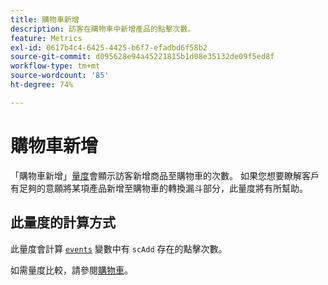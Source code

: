```yaml
---
title: 購物車新增
description: 訪客在購物車中新增產品的點擊次數。
feature: Metrics
exl-id: 0617b4c4-6425-4425-b6f7-efadbd6f58b2
source-git-commit: d095628e94a45221815b1d08e35132de09f5ed8f
workflow-type: tm+mt
source-wordcount: '85'
ht-degree: 74%

---
```


# 購物車新增

「購物車新增」[量度](overview.md)會顯示訪客新增商品至購物車的次數。 如果您想要瞭解客戶有足夠的意願將某項產品新增至購物車的轉換漏斗部分，此量度將有所幫助。

## 此量度的計算方式

此量度會計算 [`events`](/help/implement/vars/page-vars/events/events-overview.md) 變數中有 `scAdd` 存在的點擊次數。

如需量度比較，請參閱[購物車](carts.md)。

